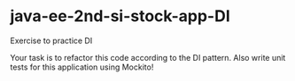 # java-ee-2nd-si-stock-app-DI

Exercise to practice DI

Your task is to refactor this code according to the DI pattern. Also write unit tests for this application using Mockito!

